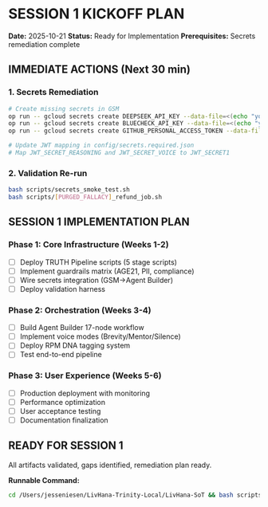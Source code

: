 # SESSION 1 KICKOFF PLAN

**Date:** 2025-10-21
**Status:** Ready for Implementation
**Prerequisites:** Secrets remediation complete

## IMMEDIATE ACTIONS (Next 30 min)

### 1. Secrets Remediation

```bash
# Create missing secrets in GSM
op run -- gcloud secrets create DEEPSEEK_API_KEY --data-file=<(echo "your_deepseek_key")
op run -- gcloud secrets create BLUECHECK_API_KEY --data-file=<(echo "your_bluecheck_key") 
op run -- gcloud secrets create GITHUB_PERSONAL_ACCESS_TOKEN --data-file=<(echo "your_github_token")

# Update JWT mapping in config/secrets.required.json
# Map JWT_SECRET_REASONING and JWT_SECRET_VOICE to JWT_SECRET1
```

### 2. Validation Re-run

```bash
bash scripts/secrets_smoke_test.sh
bash scripts/[PURGED_FALLACY]_refund_job.sh
```

## SESSION 1 IMPLEMENTATION PLAN

### Phase 1: Core Infrastructure (Weeks 1-2)

- [ ] Deploy TRUTH Pipeline scripts (5 stage scripts)
- [ ] Implement guardrails matrix (AGE21, PII, compliance)
- [ ] Wire secrets integration (GSM→Agent Builder)
- [ ] Deploy validation harness

### Phase 2: Orchestration (Weeks 3-4)

- [ ] Build Agent Builder 17-node workflow
- [ ] Implement voice modes (Brevity/Mentor/Silence)
- [ ] Deploy RPM DNA tagging system
- [ ] Test end-to-end pipeline

### Phase 3: User Experience (Weeks 5-6)

- [ ] Production deployment with monitoring
- [ ] Performance optimization
- [ ] User acceptance testing
- [ ] Documentation finalization

## READY FOR SESSION 1

All artifacts validated, gaps identified, remediation plan ready.

**Runnable Command:**

```bash
cd /Users/jesseniesen/LivHana-Trinity-Local/LivHana-SoT && bash scripts/secrets_smoke_test.sh
```

